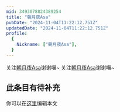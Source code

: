 ```yaml
---
mid: 3493078824389254
title: "朝月夜Asa"
pubDate: "2024-11-04T11:22:12.751Z"
updatedDate: "2024-11-04T11:22:12.751Z"
profile:
  {
    Nickname: ["朝月夜Asa"],
  }
---
```


关注[朝月夜Asa](https://space.bilibili.com/3493078824389254)谢谢喵~ 关注[朝月夜Asa](https://space.bilibili.com/3493078824389254)谢谢喵~

## 此条目有待补充
你可以在[这里](https://github.com/Yuhanawa/VTuber.ICU/edit/master/src/content/v/朝月夜Asa/index.md)编辑本文

